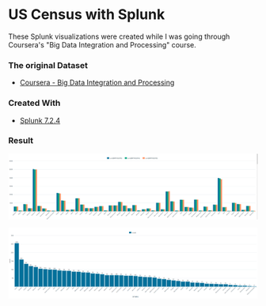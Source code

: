 
US Census with Splunk
===================================================

These Splunk visualizations were created while I was going through Coursera's "Big Data Integration and Processing" course.


### The original Dataset

* [Coursera - Big Data Integration and Processing](https://www.coursera.org/learn/big-data-integration-processing)


### Created With

* [Splunk 7.2.4](https://www.splunk.com/goto/Download_4_V1/) 


### Result

![Births by State - Ratio of voters per county - Matko Soric](https://raw.githubusercontent.com/matkosoric/Data-Visualizations/master/Splunk/US-Census/1.births_by_state.png?raw=true "Births by State - Matko Sorić")

![Number of Counties by State - Ratio of voters per county - Matko Soric](https://raw.githubusercontent.com/matkosoric/Data-Visualizations/master/Splunk/US-Census/2.counties_per_state.png?raw=true "Number of Counties by State - Matko Sorić")